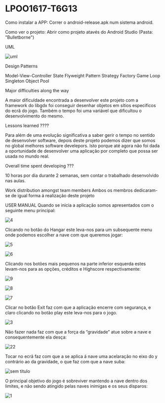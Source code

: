 # LPOO1617-T6G13

Como instalar a APP: Correr o android-release.apk num sistema android.

Como ver o projeto: Abrir como projeto atavés do Android Studio (Pasta: "Bulletborne")




UML

![uml](https://cloud.githubusercontent.com/assets/25772341/26806193/850c0864-4a47-11e7-9a1f-775d27506f4e.png)

Design Patterns

Model-View-Controller
State
Flyweight Pattern
Strategy
Factory
Game Loop
Singleton
Object Pool

Major difficulties along the way

A maior dificuldade encontrada a desenvolver este projeto com a framework do libgdx 
foi conseguir desenhar objetos em sítios especificos do ecrã do jogo.
Também o tempo foi uma variável que dificultou o desenvolvimento do mesmo.

Lessons learned ????

Para além de uma evolução significativa a saber gerir o tempo no sentido de desenvolver 
software, depois deste projeto podemos dizer que somos no global melhores software develepors.
Isto porque até agora não foi dada a oportunidade de desenvolver uma aplicação por completo que
possa ser usada no mundo real.

Overall time spent developing ???

10 horas por dia durante 2 semanas, sem contar o trabalhado desenvolvido nas aulas.

Work distribution amongst team members
Ambos os membros dedicaram-se de igual forma á realização deste projeto





USER MANUAL
Quando se inicia a aplicação somos apresentados com o seguinte menu principal:

![4](https://cloud.githubusercontent.com/assets/25772341/26805891/1820c0ce-4a46-11e7-93c3-5d456129c027.png)

Clicando no botão do Hangar este leva-nos para um subsequente menu onde podemos escolher a nave com que queremos jogar:

![5](https://cloud.githubusercontent.com/assets/25772341/26805901/277421c4-4a46-11e7-8a42-8980916e3575.png)

![6](https://cloud.githubusercontent.com/assets/25772341/26805930/4d624a82-4a46-11e7-8fac-6c9eeb9d235a.png)

Clicando nos botões mais pequenos na parte inferior esquerda estes levam-nos para as opções, créditos e Highscore respectivamente: 

![9](https://cloud.githubusercontent.com/assets/25772341/26805941/526976cc-4a46-11e7-8ea6-850340741127.png)

![8](https://cloud.githubusercontent.com/assets/25772341/26805938/50e6651c-4a46-11e7-9b84-9f0f46d377fb.png)

![7](https://cloud.githubusercontent.com/assets/25772341/26805931/4f47f7de-4a46-11e7-885b-f3d898b5c5b0.png)

Clicar no botão Exit faz com que a aplicação encerre com segurança, e claro clicando no botão play este leva-nos para o jogo.

![3](https://cloud.githubusercontent.com/assets/25772341/26805871/0220c3dc-4a46-11e7-8885-d675ad30237a.png)

Não fazer nada faz com que a força da “gravidade” atue sobre a nave e consequentemente ela desça:

![22](https://cloud.githubusercontent.com/assets/25772341/26805841/db5f2efa-4a45-11e7-9eda-2cdbdfb4cc29.png)

Tocar no ecrã faz com que a se aplica á nave uma acelaração no eixo do y contrário ao da gravidade, o que faz com que a nave suba:

![sem titulo](https://cloud.githubusercontent.com/assets/25772341/26805944/54159078-4a46-11e7-8920-78e478ee5be4.png)

O principal objetivo do jogo é sobreviver mantendo a nave dentro dos limites, e não sendo atingido pelas naves inimigas e os seus disparos:

![1](https://cloud.githubusercontent.com/assets/25772341/26805825/c2eee932-4a45-11e7-94c2-db4bb63c2f7b.png)
